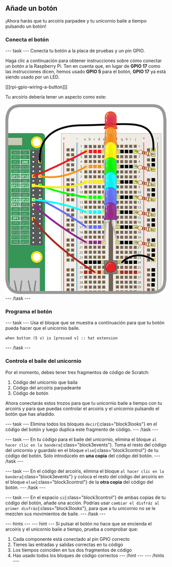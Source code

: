 ## Añade un botón

¡Ahora harás que tu arcoiris parpadee y tu unicornio baile a tiempo pulsando un botón!

### Conecta el botón

--- task --- Conecta tu botón a la placa de pruebas y un pin GPIO.

Haga clic a continuación para obtener instrucciones sobre cómo conectar un botón a la Raspberry Pi. Ten en cuenta que, en lugar de **GPIO 17** como las instrucciones dicen, hemos usado **GPIO 5** para el botón, **GPIO 17** ya está siendo usado por un LED.

[[[rpi-gpio-wiring-a-button]]]

Tu arcoiris debería tener un aspecto como este:

![Arcoiris con botón](images/rainbowbutton.png) --- /task ---

### Programa el botón

--- task --- Usa el bloque que se muestra a continuación para que tu botón pueda hacer que el unicornio baile.

```blocks3
when button (5 v) is [pressed v] :: hat extension
```

--- /task ---

### Controla el baile del unicornio

Por el momento, debes tener tres fragmentos de código de Scratch:

1. Código del unicornio que baila
2. Código del arcoiris parpadeante
3. Código de botón

Ahora conectarás estos trozos para que tu unicornio baile a tiempo con tu arcoiris y para que puedas controlar el arcoiris y el unicornio pulsando el botón que has añadido.

--- task --- Elimina todos los bloques `decir`{:class="block3looks"} en el código del botón y luego duplica este fragmento de código. --- /task ---

--- task --- En tu código para el baile del unicornio, elimina el bloque `al hacer clic en la bandera`{:class="block3events"}. Toma el resto del código del unicornio y guardalo en el bloque `else`{:class="block3control"} de tu código del botón. Solo introdúcelo en **una copia** del código del botón. --- /task ---

--- task --- En el código del arcoiris, elimina el bloque `al hacer clic en la bandera`{:class="block3events"} y coloca el resto del código del arcoiris en el bloque `else`{:class="block3control"} de la **otra copia** del código del botón. --- /task ---

--- task --- En el espacio `si`{:class="block3control"} de ambas copias de tu código del botón, añade una acción. Podrías usar `cambiar el disfráz al primer disfráz`{:class="block3looks"}, para que a tu unicornio no se le mezclen sus movimientos de baile. --- /task ---

--- hints ---
 --- hint --- Si pulsar el botón no hace que se encienda el arcoiris y el unicornio baile a tiempo, prueba a comprobar que:

1. Cada componente está conectado al pin GPIO correcto
2. Tienes las entradas y salidas correctas en tu código
3. Los tiempos coinciden en tus dos fragmentos de código
4. Has usado todos los bloques de código correctos
--- /hint ---
--- /hints ---